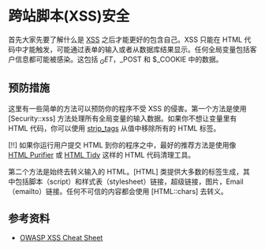﻿# 跨站脚本(XSS)安全  

首先大家先要了解什么是 [XSS](http://wikipedia.org/wiki/Cross-Site_Scripting) 之后才能更好的包含自己。XSS 只能在 HTML 代码中才能触发，可能通过表单的输入或者从数据库结果显示。任何全局变量包括客户信息都可能被感染。这包括 $_GET，$_POST 和 $_COOKIE 中的数据。

## 预防措施

这里有一些简单的方法可以预防你的程序不受 XSS 的侵害。第一个方法是使用 [Security::xss] 方法处理所有全局变量的输入数据。如果你不想让变量里有 HTML 代码，你可以使用 [strip_tags](http://php.net/strip_tags) 从值中移除所有的 HTML 标签。

[!!] 如果你运行用户提交 HTML 到你的程序之中，最好的推荐方法是使用像 [HTML Purifier](http://htmlpurifier.org/) 或 [HTML Tidy](http://php.net/tidy) 这样的 HTML 代码清理工具。

第二个方法是始终去转义输入的 HTML。[HTML] 类提供大多数的标签生成，其中包括脚本（script）和样式表（stylesheet）链接，超级链接，图片，Email（emailto）链接。任何不可信的内容都会使用 [HTML::chars] 去转义。

## 参考资料

* [OWASP XSS Cheat Sheet](http://www.owasp.org/index.php/XSS_(Cross_Site_Scripting)_Prevention_Cheat_Sheet)
